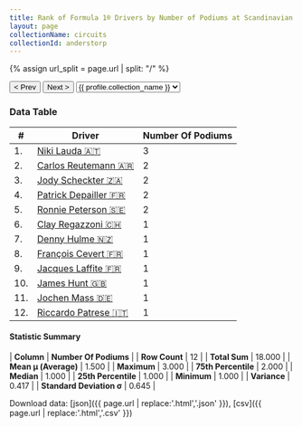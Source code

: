 ```yaml
---
title: Rank of Formula 1® Drivers by Number of Podiums at Scandinavian Raceway
layout: page
collectionName: circuits
collectionId: anderstorp
---
```


{% assign url_split = page.url | split: "/" %}
<div id="collection-navigation">
<button onclick="selector.options[selector.selectedIndex-1].value && (window.location = selector.options[selector.selectedIndex-1].value);">&lt; Prev</button>
<button onclick="selector.options[selector.selectedIndex+1].value && (window.location = selector.options[selector.selectedIndex+1].value);">Next &gt;</button>
<select id="selector" onchange="this.options[this.selectedIndex].value && (window.location = this.options[this.selectedIndex].value);">
  {% for collectionId in site.data[page.collectionName].refs %}
    {% if collectionId == page.collectionId %}
      {% assign selected = "selected" %}
    {% else %}
      {% assign selected = "" %}
    {% endif %}
    {% assign profile = site.data[page.collectionName][collectionId].profile %}
    <option value="/f1/{{ page.collectionName }}/{{ collectionId }}/{{ url_split[4] }}" {{ selected }}>{{ profile.collection_name }}</option>
  {% endfor %}
</select>
</div>

<canvas id="chart" width="400" height="180"></canvas>
<script>
var data = {
    "datasets": [
        {
            "backgroundColor": [
                "#9C8E8D",
                "#9C8E8D",
                "#9C8E8D",
                "#9C8E8D",
                "#9C8E8D",
                "#9C8E8D",
                "#9C8E8D",
                "#9C8E8D",
                "#9C8E8D",
                "#9C8E8D",
                "#9C8E8D",
                "#9C8E8D"
            ],
            "borderColor": [
                "#1D181E",
                "#1D181E",
                "#1D181E",
                "#1D181E",
                "#1D181E",
                "#1D181E",
                "#1D181E",
                "#1D181E",
                "#1D181E",
                "#1D181E",
                "#1D181E",
                "#1D181E"
            ],
            "borderWidth": 1,
            "data": [
                3.0,
                2.0,
                2.0,
                2.0,
                2.0,
                1.0,
                1.0,
                1.0,
                1.0,
                1.0,
                1.0,
                1.0
            ],
            "label": "Number Of Podiums"
        }
    ],
    "labels": [
        "Niki Lauda",
        "Carlos Reutemann",
        "Jody Scheckter",
        "Patrick Depailler",
        "Ronnie Peterson",
        "Clay Regazzoni",
        "Denny Hulme",
        "François Cevert",
        "Jacques Laffite",
        "James Hunt",
        "Jochen Mass",
        "Riccardo Patrese"
    ]
};
var options = {
  legend: {
    display: false
  },
  scales: {
    xAxes: [{
      ticks: {
        beginAtZero: true,
        maxRotation: 180,
        display: window.innerWidth > 800
      }
    }],
    yAxes: [{
      ticks: {
        beginAtZero: true
      }
    }]
  },
  onResize: function(chart, size) {
    chart.options.scales.xAxes[0].ticks.display = size.width > 800;
  }
};
var chart = new Chart("chart", {
    data: data,
    type: 'bar',
    options: options
});
</script>



### Data Table

| # | Driver | Number Of Podiums |
|--|--|--|
| 1. | [Niki Lauda 🇦🇹](/f1/drivers/lauda) | 3 |
| 2. | [Carlos Reutemann 🇦🇷](/f1/drivers/reutemann) | 2 |
| 3. | [Jody Scheckter 🇿🇦](/f1/drivers/scheckter) | 2 |
| 4. | [Patrick Depailler 🇫🇷](/f1/drivers/depailler) | 2 |
| 5. | [Ronnie Peterson 🇸🇪](/f1/drivers/peterson) | 2 |
| 6. | [Clay Regazzoni 🇨🇭](/f1/drivers/regazzoni) | 1 |
| 7. | [Denny Hulme 🇳🇿](/f1/drivers/hulme) | 1 |
| 8. | [François Cevert 🇫🇷](/f1/drivers/cevert) | 1 |
| 9. | [Jacques Laffite 🇫🇷](/f1/drivers/laffite) | 1 |
| 10. | [James Hunt 🇬🇧](/f1/drivers/hunt) | 1 |
| 11. | [Jochen Mass 🇩🇪](/f1/drivers/mass) | 1 |
| 12. | [Riccardo Patrese 🇮🇹](/f1/drivers/patrese) | 1 |

#### Statistic Summary

| **Column** | **Number Of Podiums** |
| **Row Count** | 12 |
| **Total Sum** | 18.000 |
| **Mean μ (Average)** | 1.500 |
| **Maximum** | 3.000 |
| **75th Percentile** | 2.000 |
| **Median** | 1.000 |
| **25th Percentile** | 1.000 |
| **Minimum** | 1.000 |
| **Variance** | 0.417 |
| **Standard Deviation σ** | 0.645 |

Download data: [json]({{ page.url | replace:'.html','.json' }}), [csv]({{ page.url | replace:'.html','.csv' }})
